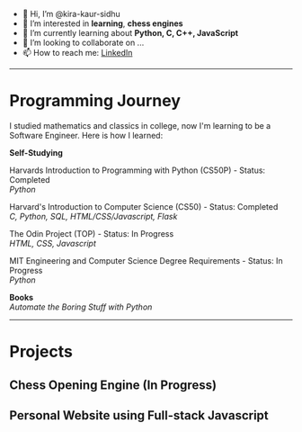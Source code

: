 - 👋 Hi, I’m @kira-kaur-sidhu
- 👀 I’m interested in **learning**, **chess engines**
- 🌱 I’m currently learning about **Python, C, C++, JavaScript**
- 💞️ I’m looking to collaborate on ...
- 📫 How to reach me: [LinkedIn](https://www.linkedin.com/in/kira-kaur-661518248/)

<!---
kira-kaur-sidhu/kira-kaur-sidhu is a ✨ special ✨ repository because its `README.md` (this file) appears on your GitHub profile.
You can click the Preview link to take a look at your changes.
--->
---
# Programming Journey
I studied mathematics and classics in college, now I'm learning to be a Software Engineer. Here is how I learned:

**Self-Studying**

Harvards Introduction to Programming with Python (CS50P) - Status: Completed  <br />
*Python*

Harvard's Introduction to Computer Science (CS50) - Status: Completed  <br />
*C, Python, SQL, HTML/CSS/Javascript, Flask*

The Odin Project (TOP) - Status: In Progress  <br />
*HTML, CSS, Javascript*

MIT Engineering and Computer Science Degree Requirements - Status: In Progress  <br />
*Python*

**Books** <br />
*Automate the Boring Stuff with Python*

---
# Projects
## Chess Opening Engine (In Progress)

## Personal Website using Full-stack Javascript
